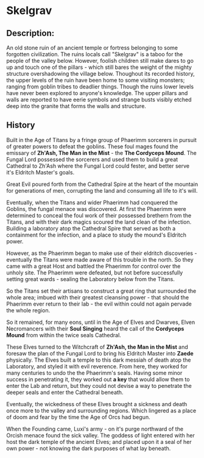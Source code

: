 # Skelgrav

## Description: 
An old stone ruin of an ancient temple or fortress belonging to some forgotten civilization. The ruins locals call "Skelgrav" is a taboo for the people of the valley below. However, foolish children still make dares to go up and touch one of the pillars - which still bares the weight of the mighty structure overshadowing the village below. Thoughout its recorded history, the upper levels of the ruin have been home to some visiting monsters; ranging from goblin tribes to deadlier things. Though the ruins lower levels have never been explored to anyone's knowledge. The upper pillars and walls are reported to have eerie symbols and strange busts visibly etched deep into the granite that forms the walls and structure.

## History

Built in the Age of Titans by a fringe group of Phaerimm sorcerers in pursuit of greater powers to defeat the goblins. These foul mages found the emissary of **Zh'Ash, The Man in the Mist** - the **The Cordyceps Mound**. The Fungal Lord possessed the sorcerers and used them to build a great Cathedral to Zh'Ash where the Fungal Lord could fester, and better serve it's Eldritch Master's goals. 

Great Evil poured forth from the Cathedral Spire at the heart of the mountain for generations of men, corrupting the land and consuming all life to it's will. 

Eventually, when the Titans and wider Phaerimm had conquered the Goblins, the fungal menace was discovered. At first the Phaerimm were determined to conceal the foul work of their possessed brethern from the Titans, and with their dark magics scoured the land clean of the infection. Building a laboratory atop the Cathedral Spire that served as both a containment for the infection, and a place to study the mound's Eldritch power. 

However, as the Phaerimm began to make use of their eldritch discoveries - eventually the Titans were made aware of this trouble in the north. So they came with a great Host and battled the Phaerimm for control over the unholy site. The Phaerimm were defeated, but not before successfully setting great wards - sealing the Laboratory below from the Titans. 

So the Titans set their artisans to construct a great ring that surrounded the whole area; imbued with their greatest cleansing power - that should the Phaerimm ever return to their lab - the evil within could not again pervade the whole region. 

So it remained, for many eons, until in the Age of Elves and Dwarves, Elven Necromancers with their **Soul Singing** heard the call of the **Cordyceps Mound** from within the twice seals Cathedral. 

These Elves turned to the Witchcraft of **Zh'Ash, the Man in the Mist** and foresaw the plan of the Fungal Lord to bring his Eldritch Master into **Zaede** physically. The Elves built a temple to this dark messiah of death atop the Laboratory, and styled it with evil reverence. From here, they worked for many centuries to undo the the Phaerimm's seals. Having some minor success in penetrating it, they worked out **a key** that would allow them to enter the Lab and return, but they could not devise a way to penetrate the deeper seals and enter the Cathedral beneath. 

Eventually, the wickedness of these Elves brought a sickness and death once more to the valley and surrounding regions. Which lingered as a place of doom and fear by the time the Age of Orcs had begun. 

When the Founding came, Luxi's army - on it's purge northward of the Orcish menace found the sick valley. The goddess of light entered with her host the dark temple of the ancient Elves; and placed upon it a seal of her own power - not knowing the dark purposes of what lay beneath. 